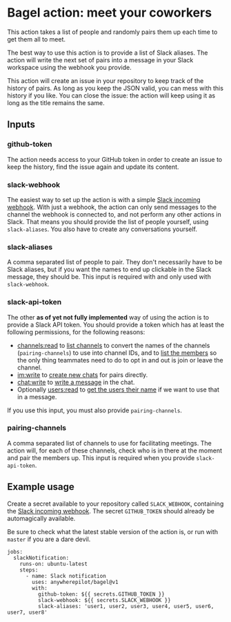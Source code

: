 # Bagel action: meet your coworkers

This action takes a list of people and randomly pairs them up each time to get them all to meet.

The best way to use this action is to provide a list of Slack aliases. The action will write the next set of pairs into a message in your Slack workspace using the webhook you provide.

This action will create an issue in your repository to keep track of the history of pairs. As long as you keep the JSON valid, you can mess with this history if you like. You can close the issue: the action will keep using it as long as the title remains the same.

## Inputs

### github-token

The action needs access to your GitHub token in order to create an issue to keep the history, find the issue again and update its content.

### slack-webhook

The easiest way to set up the action is with a simple [Slack incoming webhook](https://api.slack.com/messaging/webhooks#create_a_webhook). With just a webhook, the action can only send messages to the channel the webhook is connected to, and not perform any other actions in Slack. That means you should provide the list of people yourself, using `slack-aliases`. You also have to create any conversations yourself.

### slack-aliases

A comma separated list of people to pair. They don't necessarily have to be Slack aliases, but if you want the names to end up clickable in the Slack message, they should be. This input is required with and only used with `slack-webhook`.

### slack-api-token

The other **as of yet not fully implemented** way of using the action is to provide a Slack API token. You should provide a token which has at least the following permissions, for the following reasons:

- [channels:read](https://api.slack.com/scopes/channels:read) to [list channels](https://api.slack.com/methods/conversations.list) to convert the names of the channels (`pairing-channels`) to use into channel IDs, and to [list the members](https://api.slack.com/methods/conversations.members) so the only thing teammates need to do to opt in and out is join or leave the channel.
- [im:write](https://api.slack.com/scopes/im:write) to [create new chats](https://api.slack.com/methods/conversations.open) for pairs directly.
- [chat:write](https://api.slack.com/scopes/chat:write) to [write a message](https://api.slack.com/methods/chat.postMessage) in the chat.
- Optionally [users:read](https://api.slack.com/scopes/users:read) to [get the users their name](https://api.slack.com/methods/users.info) if we want to use that in a message.

If you use this input, you must also provide `pairing-channels`.

### pairing-channels

A comma separated list of channels to use for facilitating meetings. The action will, for each of these channels, check who is in there at the moment and pair the members up. This input is required when you provide `slack-api-token`.

## Example usage

Create a secret available to your repository called `SLACK_WEBHOOK`, containing the [Slack incoming webhook](https://api.slack.com/messaging/webhooks#create_a_webhook). The secret `GITHUB_TOKEN` should already be automagically available.

Be sure to check what the latest stable version of the action is, or run with `master` if you are a dare devil.

```
jobs:
  slackNotification:
    runs-on: ubuntu-latest
    steps:
      - name: Slack notification
        uses: anywherepilot/bagel@v1
        with:
          github-token: ${{ secrets.GITHUB_TOKEN }}
          slack-webhook: ${{ secrets.SLACK_WEBHOOK }}
          slack-aliases: 'user1, user2, user3, user4, user5, user6, user7, user8'
```